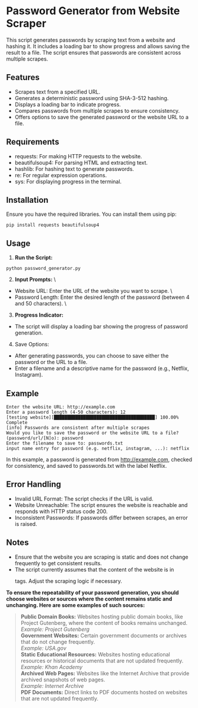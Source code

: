 # Password Generator from Website Scraper
This script generates passwords by scraping text from a website and hashing it. It includes a loading bar to show progress and allows saving the result to a file. The script ensures that passwords are consistent across multiple scrapes.

## Features

- Scrapes text from a specified URL.
- Generates a deterministic password using SHA-3-512 hashing.
- Displays a loading bar to indicate progress.
- Compares passwords from multiple scrapes to ensure consistency.
- Offers options to save the generated password or the website URL to a file.

## Requirements

- requests: For making HTTP requests to the website.
- beautifulsoup4: For parsing HTML and extracting text.
- hashlib: For hashing text to generate passwords.
- re: For regular expression operations.
- sys: For displaying progress in the terminal.

## Installation

Ensure you have the required libraries. You can install them using pip:

```
pip install requests beautifulsoup4
```

## Usage

1. **Run the Script:**

```
python password_generator.py
```

2. **Input Prompts:** \
 - Website URL: Enter the URL of the website you want to scrape. \
 - Password Length: Enter the desired length of the password (between 4 and 50 characters). \
3. **Progress Indicator:**
 - The script will display a loading bar showing the progress of password generation.

4. Save Options:
 - After generating passwords, you can choose to save either the password or the URL to a file.
 - Enter a filename and a descriptive name for the password (e.g., Netflix, Instagram).

## Example
```
Enter the website URL: http://example.com
Enter a password length (4-50 characters): 12
[testing website][██████████████████████████████████████] 100.00% Complete
[info] Passwords are consistent after multiple scrapes
Would you like to save the password or the website URL to a file? (password/url/[N]o): password
Enter the filename to save to: passwords.txt
input name entry for password (e.g. netflix, instagram, ...): netflix

```
In this example, a password is generated from http://example.com, checked for consistency, and saved to passwords.txt with the label Netflix.


## Error Handling


- Invalid URL Format: The script checks if the URL is valid.
- Website Unreachable: The script ensures the website is reachable and responds with HTTP status code 200.
- Inconsistent Passwords: If passwords differ between scrapes, an error is raised.

## Notes
- Ensure that the website you are scraping is static and does not change frequently to get consistent results.
- The script currently assumes that the content of the website is in <p> tags. Adjust the scraping logic if necessary.



**To ensure the repeatability of your password generation, you should choose websites or sources where the content remains static and unchanging. Here are some examples of such sources:**


>**Public Domain Books:** Websites hosting public domain books, like Project Gutenberg, where the content of books remains unchanged.\
*Example: Project Gutenberg* \
> **Government Websites:** Certain government documents or archives that do not change frequently.\
*Example: USA.gov* \
> **Static Educational Resources:** Websites hosting educational resources or historical documents that are not updated frequently.\
*Example: Khan Academy*\
>**Archived Web Pages:** Websites like the Internet Archive that provide archived snapshots of web pages. \
*Example: Internet Archive*\
> **PDF Documents:** Direct links to PDF documents hosted on websites that are not updated frequently.